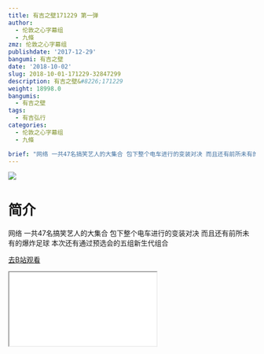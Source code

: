 ```yaml
---
title: 有吉之壁171229 第一弹
author:
  - 伦敦之心字幕组
  - 九條
zmz: 伦敦之心字幕组
publishdate: '2017-12-29'
bangumi: 有吉之壁
date: '2018-10-02'
slug: 2018-10-01-171229-32847299
description: 有吉之壁&#8226;171229
weight: 18998.0
bangumis:
  - 有吉之壁
tags:
  - 有吉弘行
categories:
  - 伦敦之心字幕组
  - 九條

brief: "网络 一共47名搞笑艺人的大集合 包下整个电车进行的变装对决 而且还有前所未有的爆炸足球 本次还有通过预选会的五组新生代组合"
---
```

![](https://i.imgur.com/jbe75Hf.jpg)
# 简介  
网络
一共47名搞笑艺人的大集合 包下整个电车进行的变装对决  而且还有前所未有的爆炸足球 本次还有通过预选会的五组新生代组合  

[去B站观看](https://www.bilibili.com/video/av32847299/)
<div class ="resp-container"><iframe class="testiframe" src="//player.bilibili.com/player.html?aid=32847299"", scrolling="no", allowfullscreen="true" > </iframe></div> 

